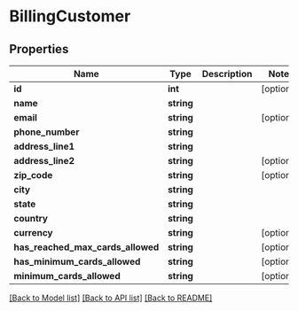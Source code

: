 # BillingCustomer

## Properties
Name | Type | Description | Notes
------------ | ------------- | ------------- | -------------
**id** | **int** |  | [optional] 
**name** | **string** |  | 
**email** | **string** |  | [optional] 
**phone_number** | **string** |  | 
**address_line1** | **string** |  | 
**address_line2** | **string** |  | [optional] 
**zip_code** | **string** |  | [optional] 
**city** | **string** |  | 
**state** | **string** |  | 
**country** | **string** |  | 
**currency** | **string** |  | [optional] 
**has_reached_max_cards_allowed** | **string** |  | [optional] 
**has_minimum_cards_allowed** | **string** |  | [optional] 
**minimum_cards_allowed** | **string** |  | [optional] 

[[Back to Model list]](../README.md#documentation-for-models) [[Back to API list]](../README.md#documentation-for-api-endpoints) [[Back to README]](../README.md)


